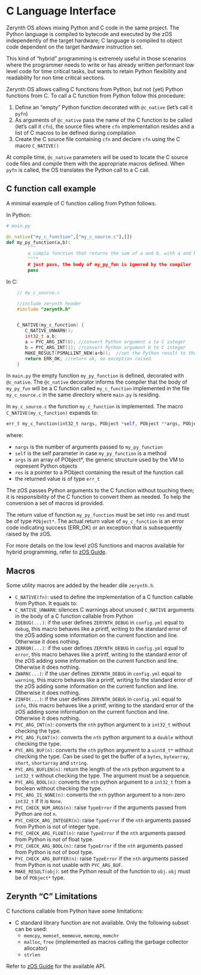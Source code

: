 # C Language Interface

Zerynth OS allows mixing Python and C code in the same project. The Python language is compiled to bytecode and executed by the zOS independently of the target hardware; C language is compiled to object code dependent on the target hardware instruction set. 

This kind of “hybrid” programming is extremely useful in those scenarios where the programmer needs to write or has already written performant low level code for time critical tasks, but wants to retain Python flexibility and readability for non time critical sections.

Zerynth OS allows calling C functions from Python, but not (yet) Python functions from C. To call a C function from Python follow this procedure:


1. Define an “empty” Python function decorated with `@c_native` (let’s call it `pyfn`)
2. As arguments of `@c_native` pass the name of the C function to be called (let’s call it `cfn`), the source files where `cfn` implementation resides and a list of C macros to be defined during compilation
3. Create the C source file containing `cfn` and declare `cfn` using the C macro `C_NATIVE()`

At compile time, `@c_native` parameters will be used to locate the C source code files and compile them with the appropriate macros defined. When `pyfn` is called, the OS translates the Python call to a C call.

## C function call example

A minimal example of C function calling from Python follows.

In Python:

```py
# main.py

@c_native("my_c_function",["my_c_source.c"],[])
def my_py_function(a,b):
        """
        a simple function that returns the sum of a and b, with a and b integers
        """"
        # just pass, the body of my_py_fun is ignored by the compiler
        pass
```

In C:

```c
    // my_c_source.c

    //include zerynth header
    #include "zerynth.h"


    C_NATIVE(my_c_function) {
       C_NATIVE_UNWARN();
       int32_t a,b;
       a = PYC_ARG_INT(0); //convert Python argument a to C integer
       b = PYC_ARG_INT(1); //convert Python argument b to C integer
       MAKE_RESULT(PSMALLINT_NEW(a+b));  //set the Python result to the sum of a+b
       return ERR_OK; //return ok, no exception raised
    }
```

In `main.py` the empty function `my_py_function` is defined, decorated with `@c_native`. The `@c_native` decorator informs the compiler that the body of `my_py_fun` will be a
C function called `my_c_function` implemented in the file `my_c_source.c` in the same directory where `main.py` is residing.

In `my_c_source.c` the function `my_c_function` is implemented. The macro `C_NATIVE(my_c_function)` expands to:

```py
err_t my_c_function(int32_t nargs, PObject *self, PObject **args, PObject **res)
```

where:


* `nargs` is the number of arguments passed to `my_py_function`
* `self` is the self parameter in case `my_py_function` is a method
* `args` is an array of PObject\*, the generic structure used by the VM to represent Python objects
* `res` is a pointer to a PObject containing the result of the function call
* the returned value is of type `err_t`

The zOS passes Python arguments to the C function without touching them; it is responsibility of the C function to convert them as needed. To help the conversion a set of macros id provided.

The return value of function `my_py_function` must be set into `res` and must be of type `PObject*`. The actual return value of `my_c_function` is an error code indicating success (ERR_OK) or an exception that is subsequently raised by the zOS.

For more details on the low level zOS functions and macros available for hybrid programming, refer to [zOS Guide](os.md).

## Macros

Some utility macros are added by the header dile `zerynth.h`.


* `C_NATIVE(fn)`: used to define the implementation of a C function callable from Python. It equals to:
* `C_NATIVE_UNWARN`: silences C warnings about unused `C_NATIVE` arguments in the body of a C function callable from Python
* `ZDEBUG(...)`: if the user defines `ZERYNTH_DEBUG` in `config.yml` equal to `debug`, this macro behaves like a printf, writing to the standard error of the zOS adding some information on the current function and line. Otherwise it does nothing.
* `ZERROR(...)`: if the user defines `ZERYNTH_DEBUG` in `config.yml` equal to `error`, this macro behaves like a printf, writing to the standard error of the zOS adding some information on the current function and line. Otherwise it does nothing.
* `ZWARN(...)`: if the user defines `ZERYNTH_DEBUG` in `config.yml` equal to `warning`, this macro behaves like a printf, writing to the standard error of the zOS adding some information on the current function and line. Otherwise it does nothing.
* `ZINFO(...)`: if the user defines `ZERYNTH_DEBUG` in `config.yml` equal to `info`, this macro behaves like a printf, writing to the standard error of the zOS adding some information on the current function and line. Otherwise it does nothing.
* `PYC_ARG_INT(n)`: converts the `nth` python argument to a `int32_t` without checking the type.
* `PYC_ARG_FLOAT(n)`: converts the `nth` python argument to a `double` without checking the type.
* `PYC_ARG_BUF(n)`: converts the `nth` python argument to a `uint8_t*` without checking the type. Can be used to get the buffer of a `bytes`, `bytearray`, `short`, `shortarray` and `string`.
* `PYC_ARG_BUFLEN(n)`: return the length of the `nth` python argument to a `int32_t` without checking the type. The argument must be a sequence.
* `PYC_ARG_BOOL(n)`: converts the `nth` python argument to a `int32_t` from a boolean without checking the type.
* `PYC_ARG_IS_NONE(n)`: converts the `nth` python argument to a non-zero `int32_t` if it is `None`.
* `PYC_CHECK_NUM_ARGS(n)`: raise `TypeError` if the arguments passed from Python are not `n`.
* `PYC_CHECK_ARG_INTEGER(n)`: raise `TypeError` if the `nth` arguments passed from Python is not of integer type.
* `PYC_CHECK_ARG_FLOAT(n)`: raise `TypeError` if the `nth` arguments passed from Python is not of float type.
* `PYC_CHECK_ARG_BOOL(n)`: raise `TypeError` if the `nth` arguments passed from Python is not of bool type.
* `PYC_CHECK_ARG_BUFFER(n)`: raise `TypeError` if the `nth` arguments passed from Python is not usable with `PYC_ARG_BUF`.
* `MAKE_RESULT(obj)`: set the Python result of the function to `obj`. `obj` must be of `PObject*` type.

## Zerynth “C” Limitations

C functions callable from Python have some limitations:

* C standard library function are not available. Only the following subset can be used:
   * `memcpy`, `memset`, `memmove`, `memcmp`, `memchr`
   * `malloc`, `free` (implemented as macros calling the garbage collector allocator)
   * `strlen`

Refer to [zOS Guide](os.md) for the available API.

